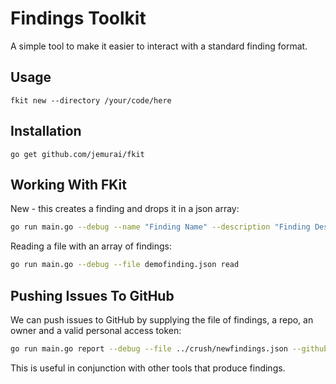 # Findings Toolkit

A simple tool to make it easier to interact with a standard
finding format.

## Usage

`fkit new --directory /your/code/here`

## Installation

`go get github.com/jemurai/fkit`

## Working With FKit

New - this creates a finding and drops it in a json array:

```sh
go run main.go --debug --name "Finding Name" --description "Finding Description" --detail "Finding detail" --severity "High" --fingerprint "xyz" --source "File" --location "Line 50" --cvss 9.3 new > demofinding.json
```

Reading a file with an array of findings:

```sh
go run main.go --debug --file demofinding.json read
```

## Pushing Issues To GitHub

We can push issues to GitHub by supplying the file of findings, a repo, an owner and a valid personal access token:

```sh
go run main.go report --debug --file ../crush/newfindings.json --github-repo fkit --github-token <token> --github-owner jemurai
```

This is useful in conjunction with other tools that produce findings.
